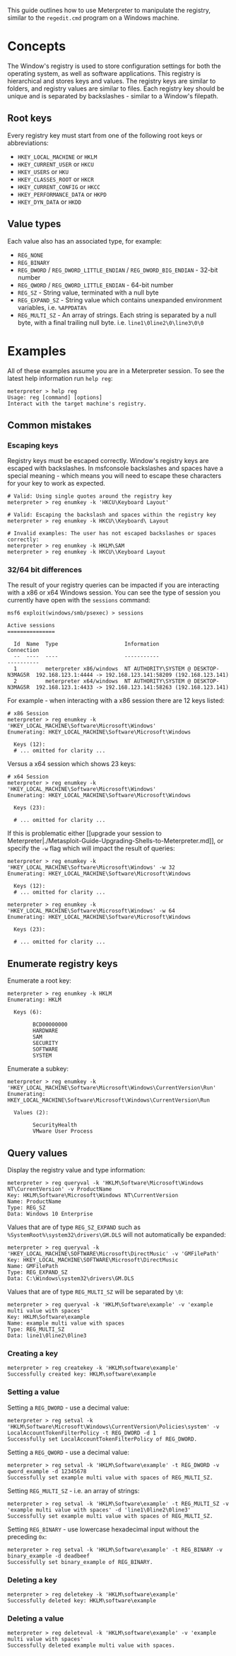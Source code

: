 This guide outlines how to use Meterpreter to manipulate the registry, similar to the `regedit.cmd` program on a Windows machine.

# Concepts

The Window's registry is used to store configuration settings for both the operating system, as well as software applications. This registry is hierarchical and stores keys and values. The registry keys are similar to folders, and registry values are similar to files. Each registry key should be unique and is separated by backslashes - similar to a Window's filepath.

## Root keys

Every registry key must start from one of the following root keys or abbreviations:

- `HKEY_LOCAL_MACHINE` or `HKLM`
- `HKEY_CURRENT_USER` or `HKCU`
- `HKEY_USERS` or `HKU`
- `HKEY_CLASSES_ROOT` or `HKCR`
- `HKEY_CURRENT_CONFIG` or `HKCC`
- `HKEY_PERFORMANCE_DATA` or `HKPD`
- `HKEY_DYN_DATA` or `HKDD`

## Value types

Each value also has an associated type, for example:

- `REG_NONE`
- `REG_BINARY`
- `REG_DWORD` / `REG_DWORD_LITTLE_ENDIAN` / `REG_DWORD_BIG_ENDIAN` - 32-bit number
- `REG_QWORD` / `REG_QWORD_LITTLE_ENDIAN` - 64-bit number
- `REG_SZ` - String value, terminated with a null byte
- `REG_EXPAND_SZ` - String value which contains unexpanded environment variables, i.e. `%APPDATA%`
- `REG_MULTI_SZ` - An array of strings. Each string is separated by a null byte, with a final trailing null byte. i.e. `line1\0line2\0\line3\0\0`

# Examples

All of these examples assume you are in a Meterpreter session. To see the latest help information run `help reg`:

```
meterpreter > help reg
Usage: reg [command] [options]
Interact with the target machine's registry.
```

## Common mistakes

### Escaping keys

Registry keys must be escaped correctly. Window's registry keys are escaped with backslashes. In msfconsole backslashes and spaces have a special meaning - which means you will need to escape these characters for your key to work as expected.

```
# Valid: Using single quotes around the registry key
meterpreter > reg enumkey -k 'HKCU\Keyboard Layout'

# Valid: Escaping the backslash and spaces within the registry key
meterpreter > reg enumkey -k HKCU\\Keyboard\ Layout

# Invalid examples: The user has not escaped backslashes or spaces correctly:
meterpreter > reg enumkey -k HKLM\SAM
meterpreter > reg enumkey -k HKCU\\Keyboard Layout
```

### 32/64 bit differences

The result of your registry queries can be impacted if you are interacting with a x86 or x64 Windows session.
You can see the type of session you currently have open with the `sessions` command:

```msf
msf6 exploit(windows/smb/psexec) > sessions

Active sessions
===============

  Id  Name  Type                     Information                            Connection
  --  ----  ----                     -----------                            ----------
  1         meterpreter x86/windows  NT AUTHORITY\SYSTEM @ DESKTOP-N3MAG5R  192.168.123.1:4444 -> 192.168.123.141:58209 (192.168.123.141)
  2         meterpreter x64/windows  NT AUTHORITY\SYSTEM @ DESKTOP-N3MAG5R  192.168.123.1:4433 -> 192.168.123.141:58263 (192.168.123.141)
```

For example - when interacting with a x86 session there are 12 keys listed:

```
# x86 Session
meterpreter > reg enumkey -k 'HKEY_LOCAL_MACHINE\Software\Microsoft\Windows'
Enumerating: HKEY_LOCAL_MACHINE\Software\Microsoft\Windows

  Keys (12):
  # ... omitted for clarity ...
```

Versus a x64 session which shows 23 keys:

```
# x64 Session
meterpreter > reg enumkey -k 'HKEY_LOCAL_MACHINE\Software\Microsoft\Windows'
Enumerating: HKEY_LOCAL_MACHINE\Software\Microsoft\Windows

  Keys (23):

  # ... omitted for clarity ...
```

If this is problematic either [[upgrade your session to Meterpreter|./Metasploit-Guide-Upgrading-Shells-to-Meterpreter.md]], or specify the `-w` flag which will impact the result of queries:

```
meterpreter > reg enumkey -k 'HKEY_LOCAL_MACHINE\Software\Microsoft\Windows' -w 32
Enumerating: HKEY_LOCAL_MACHINE\Software\Microsoft\Windows

  Keys (12):
  # ... omitted for clarity ...
```

```
meterpreter > reg enumkey -k 'HKEY_LOCAL_MACHINE\Software\Microsoft\Windows' -w 64
Enumerating: HKEY_LOCAL_MACHINE\Software\Microsoft\Windows

  Keys (23):

  # ... omitted for clarity ...
```

## Enumerate registry keys

Enumerate a root key:

```
meterpreter > reg enumkey -k HKLM
Enumerating: HKLM

  Keys (6):

        BCD00000000
        HARDWARE
        SAM
        SECURITY
        SOFTWARE
        SYSTEM
```

Enumerate a subkey:

```
meterpreter > reg enumkey -k 'HKEY_LOCAL_MACHINE\Software\Microsoft\Windows\CurrentVersion\Run'
Enumerating: HKEY_LOCAL_MACHINE\Software\Microsoft\Windows\CurrentVersion\Run

  Values (2):

        SecurityHealth
        VMware User Process
```

## Query values

Display the registry value and type information:

```
meterpreter > reg queryval -k 'HKLM\Software\Microsoft\Windows NT\CurrentVersion' -v ProductName
Key: HKLM\Software\Microsoft\Windows NT\CurrentVersion
Name: ProductName
Type: REG_SZ
Data: Windows 10 Enterprise
```

Values that are of type `REG_SZ_EXPAND` such as ` %SystemRoot%\system32\drivers\GM.DLS` will not automatically be expanded:

```
meterpreter > reg queryval -k 'HKEY_LOCAL_MACHINE\SOFTWARE\Microsoft\DirectMusic' -v 'GMFilePath'
Key: HKEY_LOCAL_MACHINE\SOFTWARE\Microsoft\DirectMusic
Name: GMFilePath
Type: REG_EXPAND_SZ
Data: C:\Windows\system32\drivers\GM.DLS
```

Values that are of type `REG_MULTI_SZ` will be separated by `\0`:

```
meterpreter > reg queryval -k 'HKLM\Software\example' -v 'example multi value with spaces'
Key: HKLM\Software\example
Name: example multi value with spaces
Type: REG_MULTI_SZ
Data: line1\0line2\0line3
```

### Creating a key

```
meterpreter > reg createkey -k 'HKLM\software\example'
Successfully created key: HKLM\software\example
```

### Setting a value

Setting a `REG_DWORD` - use a decimal value:

```
meterpreter > reg setval -k 'HKLM\Software\Microsoft\Windows\CurrentVersion\Policies\system' -v LocalAccountTokenFilterPolicy -t REG_DWORD -d 1
Successfully set LocalAccountTokenFilterPolicy of REG_DWORD.
```

Setting a `REG_QWORD` - use a decimal value:

```
meterpreter > reg setval -k 'HKLM\Software\example' -t REG_DWORD -v qword_example -d 12345678
Successfully set example multi value with spaces of REG_MULTI_SZ.
```

Setting `REG_MULTI_SZ` - i.e. an array of strings:

```
meterpreter > reg setval -k 'HKLM\Software\example' -t REG_MULTI_SZ -v 'example multi value with spaces' -d 'line1\0line2\0line3'
Successfully set example multi value with spaces of REG_MULTI_SZ.
```

Setting `REG_BINARY` - use lowercase hexadecimal input without the preceding `0x`:

```
meterpreter > reg setval -k 'HKLM\Software\example' -t REG_BINARY -v binary_example -d deadbeef
Successfully set binary_example of REG_BINARY.
```

### Deleting a key

```
meterpreter > reg deletekey -k 'HKLM\software\example'
Successfully deleted key: HKLM\software\example
```

### Deleting a value

```
meterpreter > reg deleteval -k 'HKLM\software\example' -v 'example multi value with spaces'
Successfully deleted example multi value with spaces.
```
